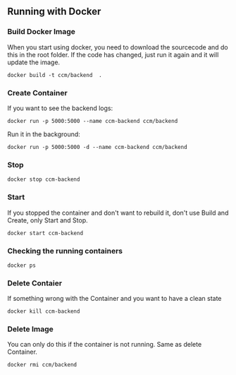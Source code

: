 ## Running with Docker

### Build Docker Image

When you start using docker, you need to download the sourcecode and do this in the root folder. If the code has changed, just run it again and it will update the image.

    docker build -t ccm/backend  .

### Create Container

If you want to see the backend logs:

    docker run -p 5000:5000 --name ccm-backend ccm/backend

Run it in the background:

    docker run -p 5000:5000 -d --name ccm-backend ccm/backend

### Stop

    docker stop ccm-backend

### Start

If you stopped the container and don't want to rebuild it, don't use Build and Create, only Start and Stop. 

    docker start ccm-backend

### Checking the running containers

    docker ps

### Delete Contaier

If something wrong with the Container and you want to have a clean state

    docker kill ccm-backend
    
### Delete Image

You can only do this if the container is not running. Same as delete Container.

    docker rmi ccm/backend
